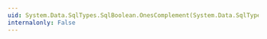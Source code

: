 ```yaml
---
uid: System.Data.SqlTypes.SqlBoolean.OnesComplement(System.Data.SqlTypes.SqlBoolean)
internalonly: False
---
```

